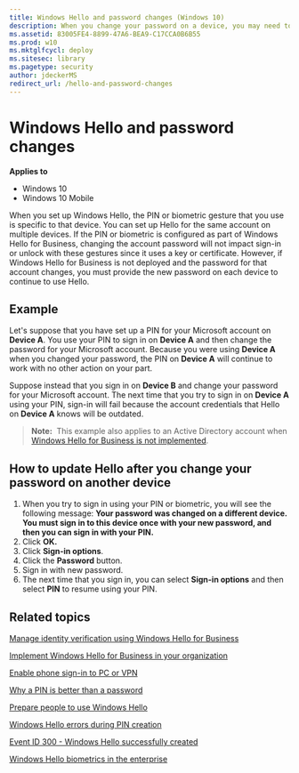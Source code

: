 ```yaml
---
title: Windows Hello and password changes (Windows 10)
description: When you change your password on a device, you may need to sign in with a password on other devices to reset Hello.
ms.assetid: 83005FE4-8899-47A6-BEA9-C17CCA0B6B55
ms.prod: w10
ms.mktglfcycl: deploy
ms.sitesec: library
ms.pagetype: security
author: jdeckerMS
redirect_url: /hello-and-password-changes
---
```

# Windows Hello and password changes

**Applies to**
-   Windows 10
-   Windows 10 Mobile

When you set up Windows Hello, the PIN or biometric gesture that you use is specific to that device. You can set up Hello for the same account on multiple devices. If the PIN or biometric is configured as part of Windows Hello for Business, changing the account password will not impact sign-in or unlock with these gestures since it uses a key or certificate. However, if Windows Hello for Business is not deployed and the password for that account changes, you must provide the new password on each device to continue to use Hello.

## Example

Let's suppose that you have set up a PIN for your Microsoft account on **Device A**. You use your PIN to sign in on **Device A** and then change the password for your Microsoft account.
Because you were using **Device A** when you changed your password, the PIN on **Device A** will continue to work with no other action on your part.

Suppose instead that you sign in on **Device B** and change your password for your Microsoft account. The next time that you try to sign in on **Device A** using your PIN, sign-in will fail because the account credentials that Hello on **Device A** knows will be outdated.
> **Note:**  This example also applies to an Active Directory account when [Windows Hello for Business is not implemented](implement-microsoft-passport-in-your-organization.md).
 
## How to update Hello after you change your password on another device

1.  When you try to sign in using your PIN or biometric, you will see the following message: **Your password was changed on a different device. You must sign in to this device once with your new password, and then you can sign in with your PIN.**
2.  Click **OK.**
3.  Click **Sign-in options**.
4.  Click the **Password** button.
5.  Sign in with new password.
6.  The next time that you sign in, you can select **Sign-in options** and then select **PIN** to resume using your PIN.

## Related topics

[Manage identity verification using Windows Hello for Business](manage-identity-verification-using-microsoft-passport.md)

[Implement Windows Hello for Business in your organization](implement-microsoft-passport-in-your-organization.md)

[Enable phone sign-in to PC or VPN](enable-phone-signin-to-pc-and-vpn.md) 

[Why a PIN is better than a password](why-a-pin-is-better-than-a-password.md)

[Prepare people to use Windows Hello](prepare-people-to-use-microsoft-passport.md)

[Windows Hello errors during PIN creation](microsoft-passport-errors-during-pin-creation.md)

[Event ID 300 - Windows Hello successfully created](passport-event-300.md)

[Windows Hello biometrics in the enterprise](windows-hello-in-enterprise.md) 
 